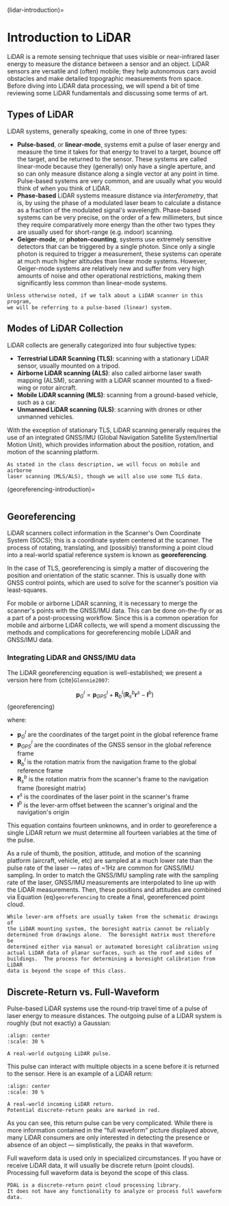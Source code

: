 (lidar-introduction)=

# Introduction to LiDAR

LiDAR is a remote sensing technique that uses visible or near-infrared laser
energy to measure the distance between a sensor and an object.  LiDAR sensors
are versatile and (often) mobile; they help autonomous cars avoid obstacles and
make detailed topographic measurements from space.  Before diving into LiDAR
data processing, we will spend a bit of time reviewing some LiDAR fundamentals
and discussing some terms of art.

## Types of LiDAR

LiDAR systems, generally speaking, come in one of three types:

- **Pulse-based**, or **linear-mode**, systems emit a pulse of laser energy and
  measure the time it takes for that energy to travel to a target, bounce off
  the target, and be returned to the sensor.  These systems are called
  linear-mode because they (generally) only have a single aperture, and so can
  only measure distance along a single vector at any point in time.
  Pulse-based systems are very common, and are usually what you would think of
  when you think of LiDAR.
- **Phase-based** LiDAR systems measure distance via *interferometry*, that is,
  by using the phase of a modulated laser beam to calculate a distance as a
  fraction of the modulated signal's wavelength.  Phase-based systems can be
  very precise, on the order of a few millimeters, but since they require
  comparatively more energy than the other two types they are usually used for
  short-range (e.g. indoor) scanning.
- **Geiger-mode**, or **photon-counting**, systems use extremely sensitive
  detectors that can be triggered by a single photon.
  Since only a single photon is required to trigger a measurement, these
  systems can operate at much much higher altitudes than linear mode systems.
  However, Geiger-mode systems are relatively new and suffer from very high
  amounts of noise and other operational restrictions, making them
  significantly less common than linear-mode systems.

```{note}
Unless otherwise noted, if we talk about a LiDAR scanner in this program,
we will be referring to a pulse-based (linear) system.
```

## Modes of LiDAR Collection

LiDAR collects are generally categorized into four subjective types:

- **Terrestrial LiDAR Scanning (TLS)**: scanning with a stationary LiDAR
  sensor, usually mounted on a tripod.
- **Airborne LiDAR scanning (ALS)**: also called airborne laser swath mapping
  (ALSM), scanning with a LiDAR scanner mounted to a fixed-wing or rotor
  aircraft.
- **Mobile LiDAR scanning (MLS)**: scanning from a ground-based vehicle, such
  as a car.
- **Unmanned LiDAR scanning (ULS)**: scanning with drones or other unmanned
  vehicles.

With the exception of stationary TLS, LiDAR scanning generally requires the use
of an integrated GNSS/IMU (Global Navigation Satellite System/Inertial Motion
Unit), which provides information about the position, rotation, and motion of
the scanning platform.

```{note}
As stated in the class description, we will focus on mobile and airborne
laser scanning (MLS/ALS), though we will also use some TLS data.
```

(georeferencing-introduction)=

```{index} georeferencing, GNSS/IMU, SOCS
```

## Georeferencing

LiDAR scanners collect information in the Scanner's Own Coordinate System
(SOCS); this is a coordinate system centered at the scanner.  The process of
rotating, translating, and (possibly) transforming a point cloud into a
real-world spatial reference system is known as **georeferencing**.

In the case of TLS, georeferencing is simply a matter of discovering the
position and orientation of the static scanner.  This is usually done with GNSS
control points, which are used to solve for the scanner's position via
least-squares.

For mobile or airborne LiDAR scanning, it is necessary to merge the scanner's
points with the GNSS/IMU data.  This can be done on-the-fly or as a part of a
post-processing workflow.  Since this is a common operation for mobile and
airborne LiDAR collects, we will spend a moment discussing the methods and
complications for georeferencing mobile LiDAR and GNSS/IMU data.

### Integrating LiDAR and GNSS/IMU data

The LiDAR georeferencing equation is well-established; we present a version
here from {cite}`Glennie2007`:

$$
\mathbf{p}^l_G = \mathbf{p}^l_{GPS} + \mathbf{R}^l_b \left( \mathbf{R}^b_s \mathbf{r}^s - \mathbf{l}^b \right)
$$ (georeferencing)

where:

- $\mathbf{p}^l_G$ are the coordinates of the target point in the global reference frame
- $\mathbf{p}^l_{GPS}$ are the coordinates of the GNSS sensor in the global reference frame
- $\mathbf{R}^l_b$ is the rotation matrix from the navigation frame to the global reference frame
- $\mathbf{R}^b_s$ is the rotation matrix from the scanner's frame to the navigation frame (boresight matrix)
- $\mathbf{r}^s$ is the coordinates of the laser point in the scanner's frame
- $\mathbf{l}^b$ is the lever-arm offset between the scanner's original and the navigation's origin

This equation contains fourteen unknowns, and in order to georeference a single
LiDAR return we must determine all fourteen variables at the time of the pulse.

As a rule of thumb, the position, attitude, and motion of the scanning platform
(aircraft, vehicle, etc) are sampled at a much lower rate than the pulse rate
of the laser — rates of ~1Hz are common for GNSS/IMU sampling.  In order to
match the GNSS/IMU sampling rate with the sampling rate of the laser, GNSS/IMU
measurements are interpolated to line up with the LiDAR measurements.  Then,
these positions and attitudes are combined via Equation {eq}`georeferencing` to
create a final, georeferenced point cloud.

```{note}
While lever-arm offsets are usually taken from the schematic drawings of
the LiDAR mounting system, the boresight matrix cannot be reliably
determined from drawings alone.  The boresight matrix must therefore be
determined either via manual or automated boresight calibration using
actual LiDAR data of planar surfaces, such as the roof and sides of
buildings.  The process for determining a boresight calibration from LiDAR
data is beyond the scope of this class.
```

## Discrete-Return vs. Full-Waveform

Pulse-based LiDAR systems use the round-trip travel time of a pulse of laser
energy to measure distances.  The outgoing pulse of a LiDAR system is roughly
(but not exactly) a Gaussian:

```{figure} images/reference-pulse.png
:align: center
:scale: 30 %

A real-world outgoing LiDAR pulse.
```

This pulse can interact with multiple objects in a scene before it is returned to the sensor.
Here is an example of a LiDAR return:

```{figure} images/return-pulse.png
:align: center
:scale: 30 %

A real-world incoming LiDAR return.
Potential discrete-return peaks are marked in red.
```

As you can see, this return pulse can be very complicated.  While there is more
information contained in the "full waveform" picture displayed above, many
LiDAR consumers are only interested in detecting the presence or absence of an
object — simplistically, the peaks in that waveform.

Full waveform data is used only in specialized circumstances.  If you have or
receive LiDAR data, it will usually be discrete return (point clouds).
Processing full waveform data is beyond the scope of this class.

```{note}
PDAL is a discrete-return point cloud processing library.
It does not have any functionality to analyze or process full waveform data.
```
